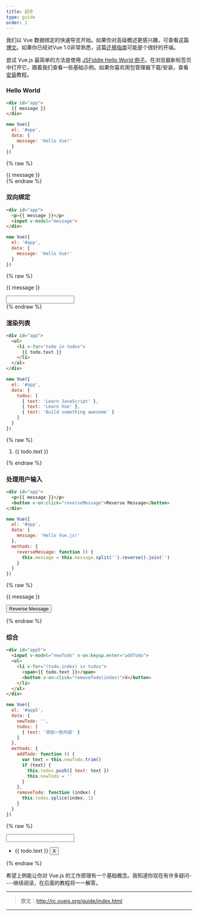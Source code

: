 ```yaml
---
title: 起步
type: guide
order: 1
---
```


我们以 Vue 数据绑定的快速导览开始。如果你对高级概述更感兴趣，可查看这篇[博文](http://blog.evanyou.me/2015/10/25/vuejs-re-introduction/)。如果你已经对Vue 1.0非常熟悉，这篇[迁移指南](http://rc.vuejs.org/guide/!!TODO:%20MIGRATION%20GUIDE%20FROM%201.0%20to%202.0)可能是个很好的开端。

尝试 Vue.js 最简单的方法是使用 [JSFiddle Hello World 例子](https://jsfiddle.net/chrisvfritz/ng41aepx/)。在浏览器新标签页中打开它，跟着我们查看一些基础示例。如果你喜欢用包管理器下载/安装，查看[安装](/guide/installation.html)教程。

### Hello World

```html
<div id="app">
  {{ message }}
</div>
```

```javascript
new Vue({
  el: '#app',
  data: {
    message: 'Hello Vue!'
  }
})
```

{% raw %}
<div id="app11" class="demo">
  {{ message }}
</div>
<script>
new Vue({
  el: '#app11',
  data: {
    message: 'Hello Vue!'
  }
})
</script>
{% endraw %}

### 双向绑定

```html
<div id="app">
  <p>{{ message }}</p>
  <input v-model="message">
</div>
```

```javascript
new Vue({
  el: '#app',
  data: {
    message: 'Hello Vue!'
  }
})
```

{% raw %}
<div id="app12">
  <p>{{ message }}</p>
  <input v-model="message">
</div>
<script>
new Vue({
  el: '#app12',
  data: {
    message: 'Hello Vue!'
  }
})
</script>
{% endraw %}


### 渲染列表

```html
<div id="app">
  <ul>
    <li v-for="todo in todos">
      {{ todo.text }}
    </li>
  </ul>
</div>
```

```javascript
new Vue({
  el: '#app',
  data: {
    todos: [
      { text: 'Learn JavaScript' },
      { text: 'Learn Vue' },
      { text: 'Build something awesome' }
    ]
  }
})
```

{% raw %}
<div id="app13" class="demo">
  <ol>
    <li v-for="todo in todos">
      {{ todo.text }}
    </li>
  </ol>
</div>
<script>
new Vue({
  el: '#app13',
  data: {
    todos: [
      { text: 'Learn JavaScript' },
      { text: 'Learn Vue' },
      { text: 'Build something awesome' }
    ]
  }
})
</script>
{% endraw %}

### 处理用户输入

```html
<div id="app">
  <p>{{ message }}</p>
  <button v-on:click="reverseMessage">Reverse Message</button>
</div>
```

```javascript
new Vue({
  el: '#app',
  data: {
    message: 'Hello Vue.js!'
  },
  methods: {
    reverseMessage: function () {
      this.message = this.message.split('').reverse().join('')
    }
  }
})
```

{% raw %}
<div id="app14" class="demo">
  <p>{{ message }}</p>
  <button v-on:click="reverseMessage">Reverse Message</button>
</div>
<script>
new Vue({
  el: '#app14',
  data: {
    message: 'Hello Vue.js!'
  },
  methods: {
    reverseMessage: function () {
      this.message = this.message.split('').reverse().join('')
    }
  }
})
</script>

 {% endraw %}

### 综合

```html
<div id="app5">
  <input v-model="newTodo" v-on:keyup.enter="addTodo">
  <ul>
    <li v-for="(todo,index) in todos">
      <span>{{ todo.text }}</span>
      <button v-on:click="removeTodo(index)">X</button>
    </li>
  </ul>
</div>
```

```javascript
new Vue({
  el: '#app5',
  data: {
    newTodo: '',
    todos: [
      { text: '添加一些内容' }
    ]
  },
  methods: {
    addTodo: function () {
      var text = this.newTodo.trim()
      if (text) {
        this.todos.push({ text: text })
        this.newTodo = ''
      }
    },
    removeTodo: function (index) {
      this.todos.splice(index, 1)
    }
  }
})
```

{% raw %}
<div id="app15" class="demo">
  <input v-model="newTodo" v-on:keyup.enter="addTodo">
  <ul>
    <li v-for="(todo, index) in todos">
      <span>{{ todo.text }}</span>
      <button v-on:click="removeTodo(index)">X</button>
    </li>
  </ul>
</div>
<script>
new Vue({
  el: '#app15',
  data: {
    newTodo: '',
    todos: [
      { text: 'Add some todos' }
    ]
  },
  methods: {
    addTodo: function () {
      var text = this.newTodo.trim()
      if (text) {
        this.todos.push({ text: text })
        this.newTodo = ''
      }
    },
    removeTodo: function (index) {
      this.todos.splice(index, 1)
    }
  }
})
</script>
{% endraw %}

希望上例能让你对 Vue.js 的工作原理有一个基础概念。我知道你现在有许多疑问----继续阅读，在后面的教程将一一解答。

--------------------------------------------------------------------------------

> 原文：<http://rc.vuejs.org/guide/index.html>

***